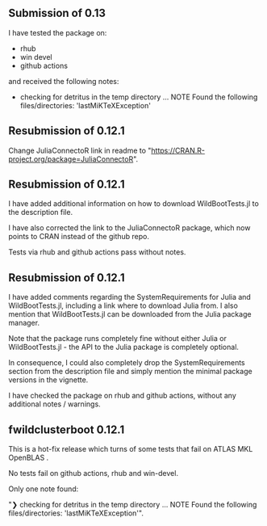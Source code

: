 ## Submission of 0.13

I have tested the package on: 
- rhub
- win devel
- github actions

and received the following notes: 

* checking for detritus in the temp directory ... NOTE
Found the following files/directories:
  'lastMiKTeXException'


## Resubmission of 0.12.1 

Change JuliaConnectoR link in readme to "https://CRAN.R-project.org/package=JuliaConnectoR".

## Resubmission of 0.12.1

I have added additional information on how to download WildBootTests.jl to the description file. 

I have also corrected the link to the JuliaConnectoR package, which now points to CRAN instead of the github repo.

Tests via rhub and github actions pass without notes. 


## Resubmission of 0.12.1

I have added comments regarding the SystemRequirements for Julia and WildBootTests.jl, including a link where to download 
Julia from. I also mention that WildBootTests.jl can be downloaded from the Julia package manager. 

Note that the package runs completely fine without either Julia or WildBootTests.jl - 
the API to the Julia package is completely optional. 

In consequence, I could also completely drop the SystemRequirements section from the description file and simply mention the minimal package versions in the vignette.

I have checked the package on rhub and github actions, without any additional notes / warnings. 

## fwildclusterboot 0.12.1

This is a hot-fix release which turns of some tests that fail on  ATLAS MKL OpenBLAS . 

No tests fail on github actions, rhub and win-devel.

Only one note found: 

"❯ checking for detritus in the temp directory ... NOTE
  Found the following files/directories:
    'lastMiKTeXException'".
